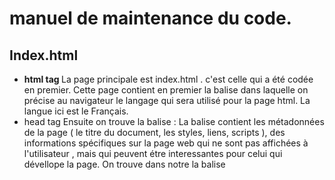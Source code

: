 # manuel de maintenance du code.

## Index.html

* <strong> html tag </strong>
La page principale est index.html . c'est celle qui a été codée en premier.
Cette page contient en premier la balise <html lang="fr"> dans laquelle on précise au navigateur le langage qui sera utilisé pour la page html. La langue ici est le Français.
 * head tag
Ensuite on trouve la balise <head> : La balise <head> contient les métadonnées de la page ( le titre du document, les styles, liens, scripts ), des informations spécifiques sur la page web qui ne sont pas affichées à l'utilisateur , mais qui peuvent étre interessantes pour celui qui dévellope la page.
On trouve dans notre <head> la balise <title> qui contient le titre de notre page HTML.
et puis dans un second temps tout les differents liens et scripts qui permettent notre page de s'afficher correctement. exemple : lien vers le fichier css , liens vers des scripts qui sont necessaires pour le chatbot , etc.. 
 * body tag
 On peut dire que la balise <body> est decoupé en 3 principales partie : 
 1. la premiere partie contient la bare déroulante de la page, et qui represénte le Menu.  Cette bare se trouve déja sur presque toutes les pages de notre site, afin de faciliter la navigation des utilisateurs dans le site. La bare déroulante a été developé avec du bootstrap , qu'on appelle à l'aide d'un <script> dans la partie head.
 
 2. la deuxieme partie  contient les 6 articles et toutes les informations qui sont liées aux articles
 3. 


Globalement, il y a deux grandes catégories de chatterbots. On différencie les chatbots fonctionnant sur le principe du "pattern matching" (reconnaissance de mots-clés) et les chatbots basés sur le "deep learning" (apprentissage profond).
 
